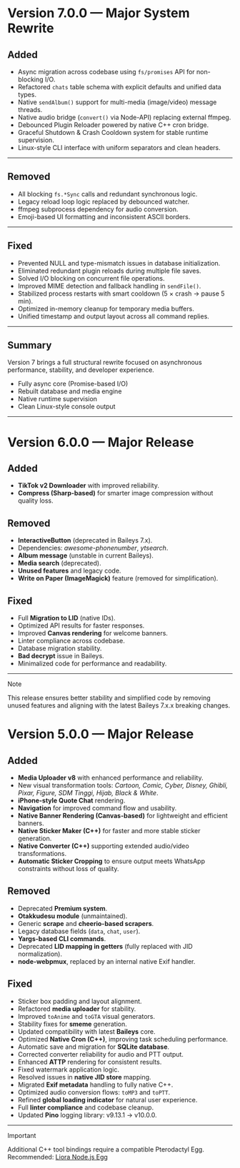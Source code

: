 # Version 7.0.0 — Major System Rewrite

## Added
- Async migration across codebase using `fs/promises` API for non-blocking I/O.
- Refactored `chats` table schema with explicit defaults and unified data types.
- Native `sendAlbum()` support for multi-media (image/video) message threads.
- Native audio bridge (`convert()` via Node-API) replacing external ffmpeg.
- Debounced Plugin Reloader powered by native C++ cron bridge.
- Graceful Shutdown & Crash Cooldown system for stable runtime supervision.
- Linux-style CLI interface with uniform separators and clean headers.

---

## Removed
- All blocking `fs.*Sync` calls and redundant synchronous logic.
- Legacy reload loop logic replaced by debounced watcher.
- ffmpeg subprocess dependency for audio conversion.
- Emoji-based UI formatting and inconsistent ASCII borders.

---

## Fixed
- Prevented NULL and type-mismatch issues in database initialization.
- Eliminated redundant plugin reloads during multiple file saves.
- Solved I/O blocking on concurrent file operations.
- Improved MIME detection and fallback handling in `sendFile()`.
- Stabilized process restarts with smart cooldown (5 × crash → pause 5 min).
- Optimized in-memory cleanup for temporary media buffers.
- Unified timestamp and output layout across all command replies.

---

## Summary
Version 7 brings a full structural rewrite focused on asynchronous performance, stability, and developer experience.
- Fully async core (Promise-based I/O)
- Rebuilt database and media engine
- Native runtime supervision
- Clean Linux-style console output

---

# Version 6.0.0 — Major Release

## Added

- **TikTok v2 Downloader** with improved reliability.
- **Compress (Sharp-based)** for smarter image compression without quality loss.

## Removed

- **InteractiveButton** (deprecated in Baileys 7.x).
- Dependencies: _awesome-phonenumber_, _ytsearch_.
- **Album message** (unstable in current Baileys).
- **Media search** (deprecated).
- **Unused features** and legacy code.
- **Write on Paper (ImageMagick)** feature (removed for simplification).

## Fixed

- Full **Migration to LID** (native IDs).
- Optimized API results for faster responses.
- Improved **Canvas rendering** for welcome banners.
- Linter compliance across codebase.
- Database migration stability.
- **Bad decrypt** issue in Baileys.
- Minimalized code for performance and readability.

---

> [!NOTE]  
> This release ensures better stability and simplified code by removing unused features and aligning with the latest Baileys 7.x.x breaking changes.

# Version 5.0.0 — Major Release

## Added

- **Media Uploader v8** with enhanced performance and reliability.
- New visual transformation tools: _Cartoon, Comic, Cyber, Disney, Ghibli, Pixar, Figure, SDM Tinggi, Hijab, Black & White_.
- **iPhone-style Quote Chat** rendering.
- **Navigation** for improved command flow and usability.
- **Native Banner Rendering (Canvas-based)** for lightweight and efficient banners.
- **Native Sticker Maker (C++)** for faster and more stable sticker generation.
- **Native Converter (C++)** supporting extended audio/video transformations.
- **Automatic Sticker Cropping** to ensure output meets WhatsApp constraints without loss of quality.

## Removed

- Deprecated **Premium system**.
- **Otakkudesu module** (unmaintained).
- Generic **scrape** and **cheerio-based scrapers**.
- Legacy database fields (`data`, `chat`, `user`).
- **Yargs-based CLI commands**.
- Deprecated **LID mapping in getters** (fully replaced with JID normalization).
- **node-webpmux**, replaced by an internal native Exif handler.

## Fixed

- Sticker box padding and layout alignment.
- Refactored **media uploader** for stability.
- Improved `toAnime` and `toGTA` visual generators.
- Stability fixes for **smeme** generation.
- Updated compatibility with latest **Baileys** core.
- Optimized **Native Cron (C++)**, improving task scheduling performance.
- Automatic save and migration for **SQLite database**.
- Corrected converter reliability for audio and PTT output.
- Enhanced **ATTP** rendering for consistent results.
- Fixed watermark application logic.
- Resolved issues in **native JID store** mapping.
- Migrated **Exif metadata** handling to fully native C++.
- Optimized audio conversion flows: `toMP3` and `toPTT`.
- Refined **global loading indicator** for natural user experience.
- Full **linter compliance** and codebase cleanup.
- Updated **Pino** logging library: v9.13.1 → v10.0.0.

---

> [!IMPORTANT]  
> Additional C++ tool bindings require a compatible Pterodactyl Egg.  
> Recommended: [Liora Node.js Egg](https://gist.github.com/naruyaizumi/12a3c6baed67ca7fd7eaa11992c82631)
